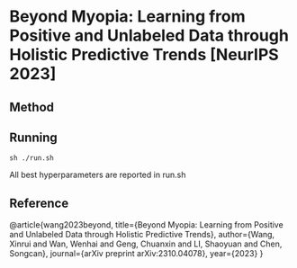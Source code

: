 # Beyond Myopia: Learning from Positive and Unlabeled Data through Holistic Predictive Trends [NeurIPS 2023]
## Method
## Running
```
sh ./run.sh
```
All best hyperparameters are reported in run.sh
## Reference
@article{wang2023beyond,
  title={Beyond Myopia: Learning from Positive and Unlabeled Data through Holistic Predictive Trends},
  author={Wang, Xinrui and Wan, Wenhai and Geng, Chuanxin and LI, Shaoyuan and Chen, Songcan},
  journal={arXiv preprint arXiv:2310.04078},
  year={2023}
}
